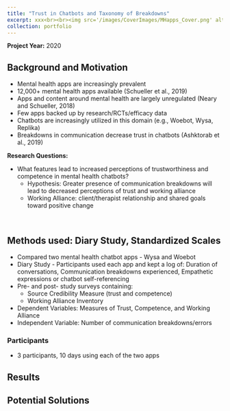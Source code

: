 ```yaml
---
title: "Trust in Chatbots and Taxonomy of Breakdowns"
excerpt: xxx<br><br><img src='/images/CoverImages/MHapps_Cover.png' alt = 'Evaluative Research. Mental Health App Content Analysis. Exploring common app features and pricing strategies. Quantitative, Competitive Analysis, Content Analysis'>"
collection: portfolio
---
```

**Project Year:** 2020 <br>

## Background and Motivation
- Mental health apps are increasingly prevalent
- 12,000+ mental health apps available (Schueller et al., 2019)
- Apps and content around mental health are largely unregulated (Neary and Schueller, 2018)
- Few apps backed up by research/RCTs/efficacy data
- Chatbots are increasingly utilized in this domain (e.g., Woebot, Wysa, Replika)
- Breakdowns in communication decrease trust in chatbots (Ashktorab et al., 2019)

**Research Questions:** <br>
- What features lead to increased perceptions of trustworthiness and competence in mental health chatbots? <br>
  - Hypothesis: Greater presence of communication breakdowns will lead to decreased perceptions of trust and working alliance <br>
  - Working Alliance: client/therapist relationship and shared goals toward positive change <br>
<br>

## Methods used: Diary Study, Standardized Scales
- Compared two mental health chatbot apps - Wysa and Woebot
- Diary Study - Participants used each app and kept a log of: Duration of conversations, Communication breakdowns experienced, Empathetic expressions or chatbot self-referencing
- Pre- and post- study surveys containing:
  - Source Credibility Measure (trust and competence)
  - Working Alliance Inventory	
- Dependent Variables: Measures of Trust, Competence, and Working Alliance
- Independent Variable: Number of communication breakdowns/errors

### Participants
- 3 participants, 10 days using each of the two apps

## Results


## Potential Solutions



